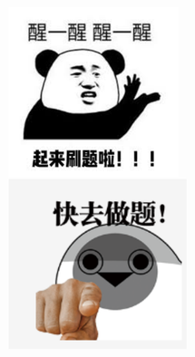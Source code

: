 <img src=".\img\brushed_problem_ma.jpg" height="300px">

<img src=".\img\Want_u.png" height="300px">
